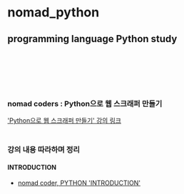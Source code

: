 # nomad_python
## programming language Python study
　  
　  
　  
　  
  ### nomad coders : Python으로 웹 스크래퍼 만들기  
['Python으로 웹 스크래퍼 만들기' 강의 링크][link_course]
　  
　  
  ### **강의 내용 따라하며 정리**

#### INTRODUCTION
 - [nomad coder, PYTHON 'INTRODUCTION'][link_blog_001]  




[link_course]:https://nomadcoders.co/python-for-beginners/lobby
[link_blog_001]:https://xxxelppa.tistory.com/306


